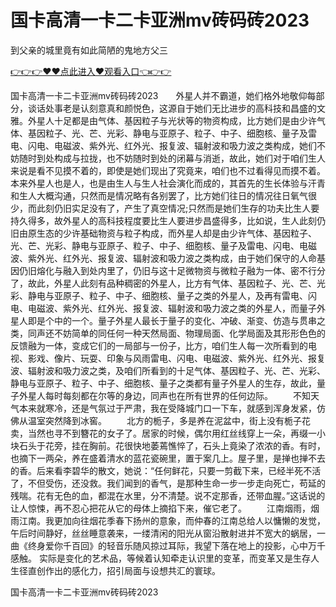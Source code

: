 # 国卡高清一卡二卡亚洲mv砖码砖2023
到父亲的城里竟有如此简陋的鬼地方父三

<a href="https://github.com/zchuit/pxmid/issues/2">👉👉👉♥♥点此进入♥观看入口👈👉👉</a>

国卡高清一卡二卡亚洲mv砖码砖2023　　外星人并不霸道，她们格外地敬仰每部分，谈话处事老是认刻意真和颜悦色，这源自于她们无比进步的高科技和昌盛的文雅。外星人十足都是由气体、基因粒子与光状等的物资构成，比方她们是由少许气体、基因粒子、光、芒、光彩、静电与亚原子、粒子、中子、细胞核、量子及雷电、闪电、电磁波、紫外光、红外光、报复波、辐射波和吸力波之类构成，她们不妨随时到处构成与拉拢，也不妨随时到处的闭幕与消逝，故此，她们对于咱们生人来说是看不见摸不着的，即使是她们现出了究竟来，咱们也不过看得见而摸不着。本来外星人也是人，也是由生人与生人社会演化而成的，其首先的生长体验与汗青和生人大概沟通，只然而是情况略有各别罢了，比方她们往日的情况往日氧气很少，而此刻仍旧实足没有了，产生了真空情况;只然而是她们生存的功夫比生人要持久得多，故外星人的高科技程度要比生人要进步昌盛得多，比如说，生人此刻仍旧由原生态的少许基础物资与粒子构成，而外星人却是由少许气体、基因粒子、光、芒、光彩、静电与亚原子、粒子、中子、细胞核、量子及雷电、闪电、电磁波、紫外光、红外光、报复波、辐射波和吸力波之类构成，由于她们保守的人命基因仍旧熔化与融入到处内里了，仍旧与这十足微物资与微粒子融为一体、密不行分了，故此，外星人此刻有品种稠密的外星人，比方有气体、基因粒子、光、芒、光彩、静电与亚原子、粒子、中子、细胞核、量子之类的外星人，及再有雷电、闪电、电磁波、紫外光、红外光、报复波、辐射波和吸力波之类的外星人，而量子外星人即是个中的一个。量子外星人最长于量子的变化、冲破、渐变、仿造与贯串之类，同声还不妨简单的同任何一种天然局面、物理局面、化学局面及其形形色色的反馈融为一体，变成它们的一局部与一份子，比方，咱们生人每一次所看到的电视、影戏、像片、玩耍、印象与风雨雷电、闪电、电磁波、紫外光、红外光、报复波、辐射波和吸力波之类，及咱们所看到的十足气体、基因粒子、光、芒、光彩、静电与亚原子、粒子、中子、细胞核、量子之类都有量子外星人的生存，故此，量子外星人每时每刻都在尔等的身边，同声也在所有世界的任何边际。
　　不知天气本来就寒冷，还是气氛过于严肃，我在受降城门口一下车，就感到浑身发紧，仿佛从温室突然降到冰窖。
　　北方的栀子，多是养在泥盆中，街上没有栀子花卖，当然也寻不到簪花的女子了。居家的时候，偶尔用红丝线穿上一朵，再缀一小块石头于花旁，挂在胸前。花很快地萎蔫憔悴了，石头上竟染了浓浓的香。有时，也摘下一两朵，养在盛着清水的蓝花瓷碗里，置于案几上。屋子里，是掸也掸不去的香。后来看李碧华的散文，她说：“任何鲜花，只要一剪截下来，已经半死不活了，不但受伤，还没救。我们闻到的香气，是那种生命一步一步走向死亡，苟延的残喘。花有无色的血，都混在水里，分不清楚。说不定那香，还带血腥。”这话说的让人惊悚，再不忍心把花从它的母体上摘掐下来，催它老了。
　　江南烟雨，烟雨江南。我更加向往烟花季春下扬州的意象，而仲春的江南总给人以慵懒的发觉，午后时间静好，丝丝睡意袭来，一缕清闲的阳光从窗沿散射进并不宽大的蜗居，一曲《终身爱你千百回》的轻音乐随风掠过耳际，我望下落在地上的投影，心中万千感触。
实际是变化的艺术品，等候着认知牵走认识里的变革，而变革又是生存人生径直创作出的感化力，招引局面与设想共汇的寰球。

国卡高清一卡二卡亚洲mv砖码砖2023
